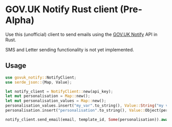 # GOV.UK Notify Rust client (Pre-Alpha)

Use this (unofficial) client to send emails using the [GOV.UK Notify](https://www.notifications.service.gov.uk) API in Rust.

SMS and Letter sending functionality is not yet implemented.

## Usage

```rust
use govuk_notify::NotifyClient;
use serde_json::{Map, Value};

let notify_client = NotifyClient::new(api_key);
let mut personalisation = Map::new();
let mut personalisation_values = Map::new();
personalisation_values.insert("my_var".to_string(), Value::String("my value".to_string()));
personalisation.insert("personalisation".to_string(), Value::Object(personalisation_values));

notify_client.send_email(email, template_id, Some(personalisation)).await
```
